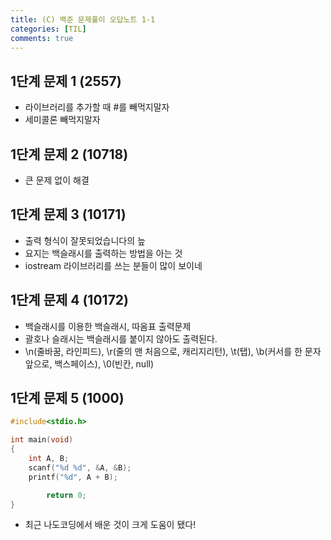 ```yaml
---
title: (C) 백준 문제풀이 오답노트 1-1
categories: [TIL]
comments: true
---
```



## 1단계 문제 1 (2557)
- 라이브러리를 추가할 때 #를 빼먹지말자
- 세미콜론 빼먹지말자

## 1단계 문제 2 (10718)
- 큰 문제 없이 해결

## 1단계 문제 3 (10171)
- 출력 형식이 잘못되었습니다의 늪
- 요지는 백슬래시를 출력하는 방법을 아는 것
- iostream 라이브러리를 쓰는 분들이 많이 보이네

## 1단계 문제 4 (10172)
- 백슬래시를 이용한 백슬래시, 따옴표 출력문제
- 괄호나 슬래시는 백슬래시를 붙이지 않아도 출력된다.
- \n(줄바꿈, 라인피드), \r(줄의 맨 처음으로, 캐리지리턴), \t(탭), \b(커서를 한 문자 앞으로, 백스페이스), \0(빈칸, null)

## 1단계 문제 5 (1000)

```c
#include<stdio.h>

int main(void)
{
    int A, B;
    scanf("%d %d", &A, &B);
    printf("%d", A + B);

        return 0;
}
```
- 최근 나도코딩에서 배운 것이 크게 도움이 됐다!